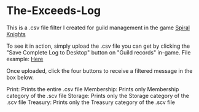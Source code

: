 # The-Exceeds-Log

This is a .csv file filter I created for guild management in the game [Spiral Knights](https://www.spiralknights.com "Spiral Knight's Homepage")

To see it in action, simply upload the .csv file you can get by clicking the "Save Complete Log to Desktop" button on "Guild records" in-game.
File example: [Here](https://drive.google.com/file/d/1l6BxHS6t1kriaNpU2HdKh0aUY3i0CGqW/view?usp=sharing ".csv file example")

Once uploaded, click the four buttons to receive a filtered message in the box below.

Print: Prints the entire .csv file
Membership: Prints only Membership category of the .scv file
Storage: Prints only the Storage category of the .scv file
Treasury: Prints only the Treasury category of the .scv file
